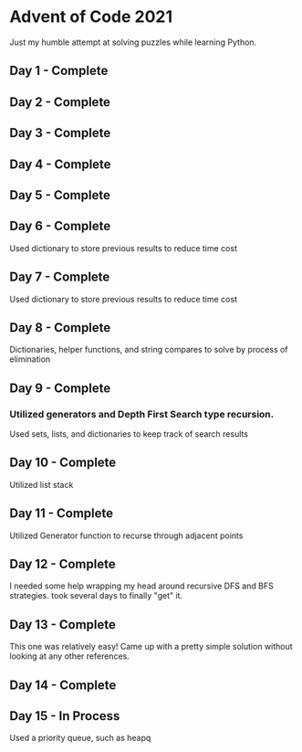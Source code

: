 # Advent of Code 2021
Just my humble attempt at solving puzzles while learning Python.

## Day 1 - Complete

## Day 2 - Complete

## Day 3 - Complete

## Day 4 - Complete

## Day 5 - Complete

## Day 6 - Complete
Used dictionary to store previous results to reduce time cost

## Day 7 - Complete
Used dictionary to store previous results to reduce time cost

## Day 8 - Complete
Dictionaries, helper functions, and string compares to solve by process of elimination

## Day 9 - Complete
### Utilized generators and Depth First Search type recursion.
Used sets, lists, and dictionaries to keep track of search results

## Day 10 - Complete
Utilized list stack

## Day 11 - Complete
Utilized Generator function to recurse through adjacent points

## Day 12 - Complete
I needed some help wrapping my head around recursive DFS and BFS strategies. took several days to finally "get" it.

## Day 13 - Complete
This one was relatively easy! Came up with a pretty simple solution without looking at any other references.

## Day 14 - Complete

## Day 15 - In Process
Used a priority queue, such as heapq
